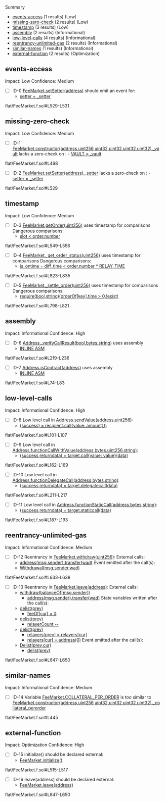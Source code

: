 Summary
 - [events-access](#events-access) (1 results) (Low)
 - [missing-zero-check](#missing-zero-check) (2 results) (Low)
 - [timestamp](#timestamp) (3 results) (Low)
 - [assembly](#assembly) (2 results) (Informational)
 - [low-level-calls](#low-level-calls) (4 results) (Informational)
 - [reentrancy-unlimited-gas](#reentrancy-unlimited-gas) (2 results) (Informational)
 - [similar-names](#similar-names) (1 results) (Informational)
 - [external-function](#external-function) (2 results) (Optimization)
## events-access
Impact: Low
Confidence: Medium
 - [ ] ID-0
[FeeMarket.setSetter(address)](flat/FeeMarket.f.sol#L529-L531) should emit an event for: 
	- [setter = _setter](flat/FeeMarket.f.sol#L530) 

flat/FeeMarket.f.sol#L529-L531


## missing-zero-check
Impact: Low
Confidence: Medium
 - [ ] ID-1
[FeeMarket.constructor(address,uint256,uint32,uint32,uint32,uint32)._vault](flat/FeeMarket.f.sol#L498) lacks a zero-check on :
		- [VAULT = _vault](flat/FeeMarket.f.sol#L507)

flat/FeeMarket.f.sol#L498


 - [ ] ID-2
[FeeMarket.setSetter(address)._setter](flat/FeeMarket.f.sol#L529) lacks a zero-check on :
		- [setter = _setter](flat/FeeMarket.f.sol#L530)

flat/FeeMarket.f.sol#L529


## timestamp
Impact: Low
Confidence: Medium
 - [ ] ID-3
[FeeMarket.getOrder(uint256)](flat/FeeMarket.f.sol#L549-L556) uses timestamp for comparisons
	Dangerous comparisons:
	- [slot < order.number](flat/FeeMarket.f.sol#L552)

flat/FeeMarket.f.sol#L549-L556


 - [ ] ID-4
[FeeMarket._get_order_status(uint256)](flat/FeeMarket.f.sol#L823-L835) uses timestamp for comparisons
	Dangerous comparisons:
	- [is_ontime = diff_time < order.number * RELAY_TIME](flat/FeeMarket.f.sol#L834)

flat/FeeMarket.f.sol#L823-L835


 - [ ] ID-5
[FeeMarket._settle_order(uint256)](flat/FeeMarket.f.sol#L798-L821) uses timestamp for comparisons
	Dangerous comparisons:
	- [require(bool,string)(orderOf[key].time > 0,!exist)](flat/FeeMarket.f.sol#L803)

flat/FeeMarket.f.sol#L798-L821


## assembly
Impact: Informational
Confidence: High
 - [ ] ID-6
[Address._verifyCallResult(bool,bytes,string)](flat/FeeMarket.f.sol#L219-L236) uses assembly
	- [INLINE ASM](flat/FeeMarket.f.sol#L228-L231)

flat/FeeMarket.f.sol#L219-L236


 - [ ] ID-7
[Address.isContract(address)](flat/FeeMarket.f.sol#L74-L83) uses assembly
	- [INLINE ASM](flat/FeeMarket.f.sol#L81)

flat/FeeMarket.f.sol#L74-L83


## low-level-calls
Impact: Informational
Confidence: High
 - [ ] ID-8
Low level call in [Address.sendValue(address,uint256)](flat/FeeMarket.f.sol#L101-L107):
	- [(success) = recipient.call{value: amount}()](flat/FeeMarket.f.sol#L105)

flat/FeeMarket.f.sol#L101-L107


 - [ ] ID-9
Low level call in [Address.functionCallWithValue(address,bytes,uint256,string)](flat/FeeMarket.f.sol#L162-L169):
	- [(success,returndata) = target.call{value: value}(data)](flat/FeeMarket.f.sol#L167)

flat/FeeMarket.f.sol#L162-L169


 - [ ] ID-10
Low level call in [Address.functionDelegateCall(address,bytes,string)](flat/FeeMarket.f.sol#L211-L217):
	- [(success,returndata) = target.delegatecall(data)](flat/FeeMarket.f.sol#L215)

flat/FeeMarket.f.sol#L211-L217


 - [ ] ID-11
Low level call in [Address.functionStaticCall(address,bytes,string)](flat/FeeMarket.f.sol#L187-L193):
	- [(success,returndata) = target.staticcall(data)](flat/FeeMarket.f.sol#L191)

flat/FeeMarket.f.sol#L187-L193


## reentrancy-unlimited-gas
Impact: Informational
Confidence: Medium
 - [ ] ID-12
Reentrancy in [FeeMarket.withdraw(uint256)](flat/FeeMarket.f.sol#L633-L638):
	External calls:
	- [address(msg.sender).transfer(wad)](flat/FeeMarket.f.sol#L636)
	Event emitted after the call(s):
	- [Withdrawal(msg.sender,wad)](flat/FeeMarket.f.sol#L637)

flat/FeeMarket.f.sol#L633-L638


 - [ ] ID-13
Reentrancy in [FeeMarket.leave(address)](flat/FeeMarket.f.sol#L647-L650):
	External calls:
	- [withdraw(balanceOf[msg.sender])](flat/FeeMarket.f.sol#L648)
		- [address(msg.sender).transfer(wad)](flat/FeeMarket.f.sol#L636)
	State variables written after the call(s):
	- [delist(prev)](flat/FeeMarket.f.sol#L649)
		- [feeOf[cur] = 0](flat/FeeMarket.f.sol#L740)
	- [delist(prev)](flat/FeeMarket.f.sol#L649)
		- [relayerCount --](flat/FeeMarket.f.sol#L741)
	- [delist(prev)](flat/FeeMarket.f.sol#L649)
		- [relayers[prev] = relayers[cur]](flat/FeeMarket.f.sol#L738)
		- [relayers[cur] = address(0)](flat/FeeMarket.f.sol#L739)
	Event emitted after the call(s):
	- [Delist(prev,cur)](flat/FeeMarket.f.sol#L742)
		- [delist(prev)](flat/FeeMarket.f.sol#L649)

flat/FeeMarket.f.sol#L647-L650


## similar-names
Impact: Informational
Confidence: Medium
 - [ ] ID-14
Variable [FeeMarket.COLLATERAL_PER_ORDER](flat/FeeMarket.f.sol#L445) is too similar to [FeeMarket.constructor(address,uint256,uint32,uint32,uint32,uint32)._collateral_perorder](flat/FeeMarket.f.sol#L499)

flat/FeeMarket.f.sol#L445


## external-function
Impact: Optimization
Confidence: High
 - [ ] ID-15
initialize() should be declared external:
	- [FeeMarket.initialize()](flat/FeeMarket.f.sol#L515-L517)

flat/FeeMarket.f.sol#L515-L517


 - [ ] ID-16
leave(address) should be declared external:
	- [FeeMarket.leave(address)](flat/FeeMarket.f.sol#L647-L650)

flat/FeeMarket.f.sol#L647-L650


